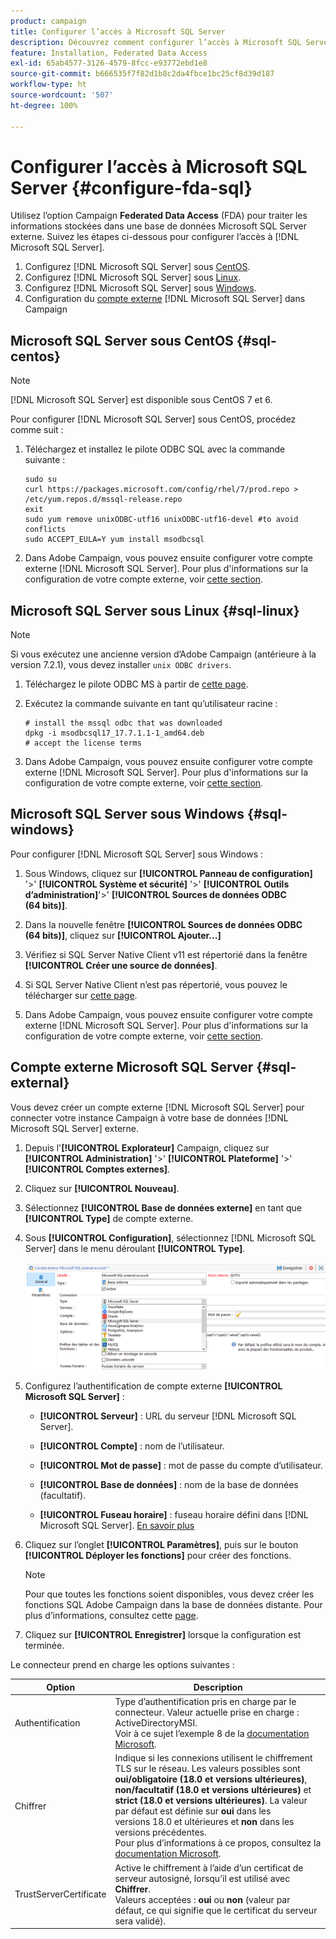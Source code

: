 ```yaml
---
product: campaign
title: Configurer l’accès à Microsoft SQL Server
description: Découvrez comment configurer l’accès à Microsoft SQL Server
feature: Installation, Federated Data Access
exl-id: 65ab4577-3126-4579-8fcc-e93772ebd1e8
source-git-commit: b666535f7f82d1b8c2da4fbce1bc25cf8d39d187
workflow-type: ht
source-wordcount: '507'
ht-degree: 100%

---
```


# Configurer l’accès à Microsoft SQL Server {#configure-fda-sql}



Utilisez l’option Campaign **Federated Data Access** (FDA) pour traiter les informations stockées dans une base de données Microsoft SQL Server externe. Suivez les étapes ci-dessous pour configurer l’accès à [!DNL Microsoft SQL Server].

1. Configurez [!DNL Microsoft SQL Server] sous [CentOS](#sql-centos).
1. Configurez [!DNL Microsoft SQL Server] sous [Linux](#sql-linux).
1. Configurez [!DNL Microsoft SQL Server] sous [Windows](#sql-windows).
1. Configuration du [compte externe](#sql-external) [!DNL Microsoft SQL Server] dans Campaign

## Microsoft SQL Server sous CentOS {#sql-centos}

>[!NOTE]
>
> [!DNL Microsoft SQL Server] est disponible sous CentOS 7 et 6.

Pour configurer [!DNL Microsoft SQL Server] sous CentOS, procédez comme suit :

1. Téléchargez et installez le pilote ODBC SQL avec la commande suivante :

   ```
   sudo su
   curl https://packages.microsoft.com/config/rhel/7/prod.repo > /etc/yum.repos.d/mssql-release.repo
   exit
   sudo yum remove unixODBC-utf16 unixODBC-utf16-devel #to avoid conflicts
   sudo ACCEPT_EULA=Y yum install msodbcsql
   ```

1. Dans Adobe Campaign, vous pouvez ensuite configurer votre compte externe [!DNL Microsoft SQL Server]. Pour plus d&#39;informations sur la configuration de votre compte externe, voir [cette section](#sql-external).

## Microsoft SQL Server sous Linux {#sql-linux}

>[!NOTE]
>
> Si vous exécutez une ancienne version d’Adobe Campaign (antérieure à la version 7.2.1), vous devez installer `unix ODBC drivers`.

1. Téléchargez le pilote ODBC MS à partir de [cette page](https://packages.microsoft.com/ubuntu/16.04/prod/pool/main/m/msodbcsql17/).

1. Exécutez la commande suivante en tant qu’utilisateur racine :

   ```
   # install the mssql odbc that was downloaded
   dpkg -i msodbcsql17_17.7.1.1-1_amd64.deb
   # accept the license terms
   ```

1. Dans Adobe Campaign, vous pouvez ensuite configurer votre compte externe [!DNL Microsoft SQL Server]. Pour plus d&#39;informations sur la configuration de votre compte externe, voir [cette section](#sql-external).

## Microsoft SQL Server sous Windows {#sql-windows}

Pour configurer [!DNL Microsoft SQL Server] sous Windows :

1. Sous Windows, cliquez sur **[!UICONTROL Panneau de configuration]** &#39;>&#39; **[!UICONTROL Système et sécurité]** &#39;>&#39; **[!UICONTROL Outils d’administration]**&#39;>&#39; **[!UICONTROL Sources de données ODBC (64 bits)]**.

1. Dans la nouvelle fenêtre **[!UICONTROL Sources de données ODBC (64 bits)]**, cliquez sur **[!UICONTROL Ajouter...]**

1. Vérifiez si SQL Server Native Client v11 est répertorié dans la fenêtre **[!UICONTROL Créer une source de données]**.

1. Si SQL Server Native Client n’est pas répertorié, vous pouvez le télécharger sur [cette page](https://www.microsoft.com/en-my/download/details.aspx?id=36434).

1. Dans Adobe Campaign, vous pouvez ensuite configurer votre compte externe [!DNL Microsoft SQL Server]. Pour plus d&#39;informations sur la configuration de votre compte externe, voir [cette section](#sql-external).

## Compte externe Microsoft SQL Server {#sql-external}

Vous devez créer un compte externe [!DNL Microsoft SQL Server] pour connecter votre instance Campaign à votre base de données [!DNL Microsoft SQL Server] externe.

1. Depuis l&#39;**[!UICONTROL Explorateur]** Campaign, cliquez sur **[!UICONTROL Administration]** &#39;>&#39; **[!UICONTROL Plateforme]** &#39;>&#39; **[!UICONTROL Comptes externes]**.

1. Cliquez sur **[!UICONTROL Nouveau]**.

1. Sélectionnez **[!UICONTROL Base de données externe]** en tant que **[!UICONTROL Type]** de compte externe.

1. Sous **[!UICONTROL Configuration]**, sélectionnez [!DNL Microsoft SQL Server] dans le menu déroulant **[!UICONTROL Type]**.

   ![](assets/sql.png)

1. Configurez l’authentification de compte externe **[!UICONTROL Microsoft SQL Server]** :

   * **[!UICONTROL Serveur]** : URL du serveur [!DNL Microsoft SQL Server].

   * **[!UICONTROL Compte]** : nom de l’utilisateur.

   * **[!UICONTROL Mot de passe]** : mot de passe du compte d’utilisateur.

   * **[!UICONTROL Base de données]** : nom de la base de données (facultatif).

   * **[!UICONTROL Fuseau horaire]** : fuseau horaire défini dans [!DNL Microsoft SQL Server]. [En savoir plus](https://docs.microsoft.com/fr-fr/sql/t-sql/functions/current-timezone-transact-sql?view=sql-server-ver15)

1. Cliquez sur l’onglet **[!UICONTROL Paramètres]**, puis sur le bouton **[!UICONTROL Déployer les fonctions]** pour créer des fonctions.

   >[!NOTE]
   >
   >Pour que toutes les fonctions soient disponibles, vous devez créer les fonctions SQL Adobe Campaign dans la base de données distante. Pour plus d’informations, consultez cette [page](../../configuration/using/adding-additional-sql-functions.md).

1. Cliquez sur **[!UICONTROL Enregistrer]** lorsque la configuration est terminée.

Le connecteur prend en charge les options suivantes :

| Option | Description |
|---|---|
| Authentification | Type d’authentification pris en charge par le connecteur. Valeur actuelle prise en charge : ActiveDirectoryMSI. <br> Voir à ce sujet l’exemple 8 de la [documentation Microsoft](https://docs.microsoft.com/fr-fr/sql/connect/odbc/using-azure-active-directory?view=sql-server-ver15#example-connection-strings). |
| Chiffrer | Indique si les connexions utilisent le chiffrement TLS sur le réseau. Les valeurs possibles sont **oui/obligatoire (18.0 et versions ultérieures)**, **non/facultatif (18.0 et versions ultérieures)** et **strict (18.0 et versions ultérieures)**. La valeur par défaut est définie sur **oui** dans les versions 18.0 et ultérieures et **non** dans les versions précédentes. <br>Pour plus d’informations à ce propos, consultez la [documentation Microsoft](https://docs.microsoft.com/fr-fr/sql/connect/odbc/dsn-connection-string-attribute?view=azure-sqldw-latest#encrypt). |
| TrustServerCertificate | Active le chiffrement à l’aide d’un certificat de serveur autosigné, lorsqu’il est utilisé avec **Chiffrer**. <br>Valeurs acceptées : **oui** ou **non** (valeur par défaut, ce qui signifie que le certificat du serveur sera validé). |
